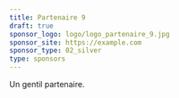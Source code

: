 ```yaml
---
title: Partenaire 9
draft: true
sponsor_logo: logo/logo_partenaire_9.jpg
sponsor_site: https://example.com
sponsor_type: 02_silver
type: sponsors
---
```


Un gentil partenaire.
